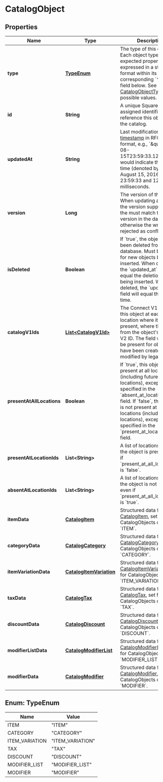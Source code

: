 
# CatalogObject

## Properties
Name | Type | Description | Notes
------------ | ------------- | ------------- | -------------
**type** | [**TypeEnum**](#TypeEnum) | The type of this object. Each object type has expected properties expressed in a structured format within its corresponding &#x60;*_data&#x60; field below.  See [CatalogObjectType](#type-catalogobjecttype) for all possible values. | 
**id** | **String** | A unique Square-assigned identifier to reference this object in the catalog. | 
**updatedAt** | **String** | Last modification [timestamp](#workingwithdates) in RFC 3339 format, e.g., &#x60;\&quot;2016-08-15T23:59:33.123Z\&quot;&#x60; would indicate the UTC time (denoted by &#x60;Z&#x60;) of August 15, 2016 at 23:59:33 and 123 milliseconds. |  [optional]
**version** | **Long** | The version of the object. When updating an object, the version supplied by the must match the version in the database, otherwise the write will be rejected as conflicting. |  [optional]
**isDeleted** | **Boolean** | If &#x60;true&#x60;, the object has been deleted from the database. Must be &#x60;false&#x60; for new objects being inserted. When deleted, the &#x60;updated_at&#x60; field will equal the deletion time. being inserted. When deleted, the &#x60;updated_at&#x60; field will equal the deletion time. |  [optional]
**catalogV1Ids** | [**List&lt;CatalogV1Id&gt;**](CatalogV1Id.md) | The Connect V1 IDs for this object at each location where it is present, where they differ from the object&#39;s Connect V2 ID. The field will only be present for objects that have been created or modified by legacy APIs. |  [optional]
**presentAtAllLocations** | **Boolean** | If &#x60;true&#x60;, this object is present at all locations (including future locations), except where specified in the &#x60;absent_at_location_ids&#x60; field. If &#x60;false&#x60;, this object is not present at any locations (including future locations), except where specified in the &#x60;present_at_location_ids&#x60; field. |  [optional]
**presentAtLocationIds** | **List&lt;String&gt;** | A list of locations where the object is present, even if &#x60;present_at_all_locations&#x60; is &#x60;false&#x60;. |  [optional]
**absentAtLocationIds** | **List&lt;String&gt;** | A list of locations where the object is not present, even if &#x60;present_at_all_locations&#x60; is &#x60;true&#x60;. |  [optional]
**itemData** | [**CatalogItem**](CatalogItem.md) | Structured data for a [CatalogItem](#type-catalogitem), set for CatalogObjects of type &#x60;ITEM&#x60;. |  [optional]
**categoryData** | [**CatalogCategory**](CatalogCategory.md) | Structured data for a [CatalogCategory](#type-catalogcategory), set for CatalogObjects of type &#x60;CATEGORY&#x60;. |  [optional]
**itemVariationData** | [**CatalogItemVariation**](CatalogItemVariation.md) | Structured data for a [CatalogItemVariation](#type-catalogitemvariation), set for CatalogObjects of type &#x60;ITEM_VARIATION&#x60;. |  [optional]
**taxData** | [**CatalogTax**](CatalogTax.md) | Structured data for a [CatalogTax](#type-catalogtax), set for CatalogObjects of type &#x60;TAX&#x60;. |  [optional]
**discountData** | [**CatalogDiscount**](CatalogDiscount.md) | Structured data for a [CatalogDiscount](#type-catalogdiscount), set for CatalogObjects of type &#x60;DISCOUNT&#x60;. |  [optional]
**modifierListData** | [**CatalogModifierList**](CatalogModifierList.md) | Structured data for a [CatalogModifierList](#type-catalogmodifierlist), set for CatalogObjects of type &#x60;MODIFIER_LIST&#x60;. |  [optional]
**modifierData** | [**CatalogModifier**](CatalogModifier.md) | Structured data for a [CatalogModifier](#type-catalogmodifier), set for CatalogObjects of type &#x60;MODIFIER&#x60;. |  [optional]


<a name="TypeEnum"></a>
## Enum: TypeEnum
Name | Value
---- | -----
ITEM | &quot;ITEM&quot;
CATEGORY | &quot;CATEGORY&quot;
ITEM_VARIATION | &quot;ITEM_VARIATION&quot;
TAX | &quot;TAX&quot;
DISCOUNT | &quot;DISCOUNT&quot;
MODIFIER_LIST | &quot;MODIFIER_LIST&quot;
MODIFIER | &quot;MODIFIER&quot;



